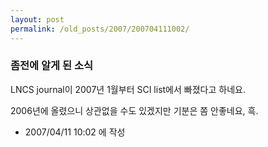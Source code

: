 ```yaml
---
layout: post
permalink: /old_posts/2007/200704111002/
---
```


### 좀전에 알게 된 소식

LNCS journal이 2007년 1월부터 SCI list에서 빠졌다고 하네요.

2006년에 올렸으니 상관없을 수도 있겠지만 기분은 쫌 안좋네요, 흑.






- 2007/04/11 10:02 에 작성